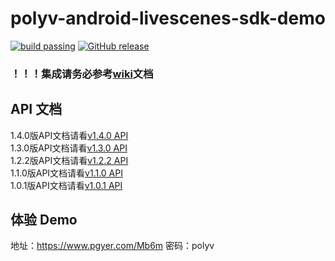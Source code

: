 polyv-android-livescenes-sdk-demo
===

[![build passing](https://img.shields.io/badge/build-passing-brightgreen.svg)](#)
[![GitHub release](https://img.shields.io/badge/release-v1.2.2-blue.svg)](https://github.com/polyv/polyv-android-livescenes-sdk-demo/releases/tag/v1.2.2)

### ！！！集成请务必参考[wiki](https://github.com/polyv/polyv-android-livescenes-sdk-demo/wiki)文档

## API 文档

1.4.0版API文档请看[v1.4.0 API](http://repo.polyv.net/android/livescenes/javadoc/1.4.0/index.html)</br>
1.3.0版API文档请看[v1.3.0 API](http://repo.polyv.net/android/livescenes/javadoc/1.3.0/index.html)</br>
1.2.2版API文档请看[v1.2.2 API](http://repo.polyv.net/android/livescenes/javadoc/1.2.2/index.html)</br>
1.1.0版API文档请看[v1.1.0 API](http://repo.polyv.net/android/livescenes/javadoc/1.1.0/index.html)</br>
1.0.1版API文档请看[v1.0.1 API](http://repo.polyv.net/android/livescenes/javadoc/1.0.1/index.html)

## 体验 Demo

地址：https://www.pgyer.com/Mb6m 密码：polyv
